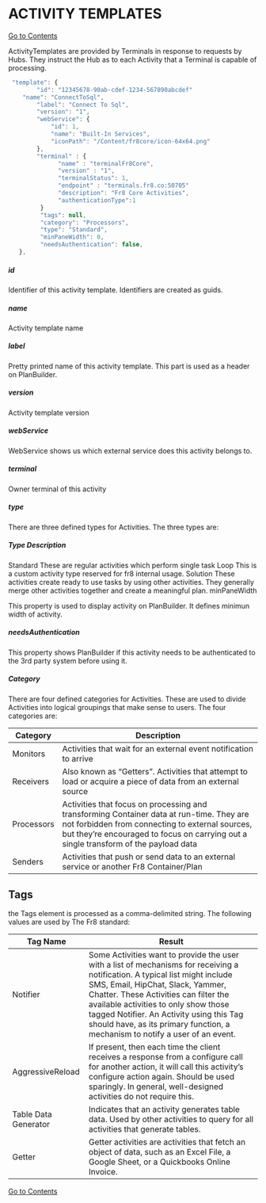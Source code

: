 # ACTIVITY TEMPLATES

[Go to Contents](https://github.com/Fr8org/Fr8Core.NET/blob/master/README.md)  

ActivityTemplates are provided by Terminals in response to requests by Hubs. They instruct the Hub as to each Activity that a Terminal is capable of processing.
```javascript
 "template": {
        "id": "12345678-90ab-cdef-1234-567890abcdef"
	"name": "ConnectToSql",
        "label": "Connect To Sql",
        "version": "1",
        "webService": {
            "id": 1,
            "name": "Built-In Services",
            "iconPath": "/Content/fr8core/icon-64x64.png"
        },
        "terminal" : {
              "name" : "terminalFr8Core",
              "version" : "1",
              "terminalStatus": 1,
              "endpoint" : "terminals.fr8.co:50705"
              "description": "Fr8 Core Activities",
              "authenticationType":1
         }
         "tags": null,
         "category": "Processors",
         "type": "Standard",
         "minPaneWidth": 0,
         "needsAuthentication": false,
   },
```
##### id

Identifier of this activity template. Identifiers are created as guids.

##### name

Activity template name

##### label

Pretty printed name of this activity template. This part is used as a header on PlanBuilder.

##### version

Activity template version

##### webService

WebService shows us which external service does this activity belongs to.

##### terminal

Owner terminal of this activity

##### type

There are three defined types for Activities. The three types are:

##### Type	Description
Standard	These are regular activities which perform single task
Loop	This is a custom activity type reserved for fr8 internal usage.
Solution	These activities create ready to use tasks by using other activities. They generally merge other activities together and create a meaningful plan.
minPaneWidth

This property is used to display activity on PlanBuilder. It defines minimun width of activity.

##### needsAuthentication

This property shows PlanBuilder if this activity needs to be authenticated to the 3rd party system before using it.

##### Category

There are four defined categories for Activities. These are used to divide Activities into logical groupings that make sense to users. The four categories are:

Category |	Description	
--- | ---
Monitors |	Activities that wait for an external event notification to arrive	
Receivers |	Also known as “Getters”. Activities that attempt to load or acquire a piece of data from an external source	
Processors |	Activities that focus on processing and transforming Container data at run-time. They are not forbidden from connecting to external sources, but they’re encouraged to focus on carrying out a single transform of the payload data	
Senders |	Activities that push or send data to an external service or another Fr8 Container/Plan	
## Tags

the Tags element is processed as a comma-delimited string. The following values are used by The Fr8 standard:

Tag Name |	Result	
--- | ---
Notifier |	Some Activities want to provide the user with a list of mechanisms for receiving a notification. A typical list might include SMS, Email, HipChat, Slack, Yammer, Chatter. These Activities can filter the available activities to only show those tagged Notifier. An Activity using this Tag should have, as its primary function, a mechanism to notify a user of an event.	
 AggressiveReload |	If present, then each time the client receives a response from a configure call for another action, it will call this activity’s configure action again. Should be used sparingly. In general, well-designed activities do not require this.	
Table Data Generator |	Indicates that an activity generates table data. Used by other activities to query for all activities that generate tables.	
Getter |	Getter activities are activities that fetch an object of data, such as an Excel File, a Google Sheet, or a Quickbooks Online Invoice.

[Go to Contents](https://github.com/Fr8org/Fr8Core.NET/blob/master/README.md)  

